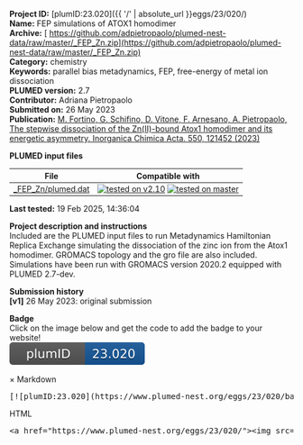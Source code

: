 **Project ID:** [plumID:23.020]({{ '/' | absolute_url }}eggs/23/020/)  
**Name:**  FEP simulations of ATOX1 homodimer  
**Archive:** [ https://github.com/adpietropaolo/plumed-nest-data/raw/master/_FEP_Zn.zip](https://github.com/adpietropaolo/plumed-nest-data/raw/master/_FEP_Zn.zip)  
**Category:**  chemistry  
**Keywords:**  parallel bias metadynamics, FEP, free-energy of metal ion dissociation  
**PLUMED version:**  2.7  
**Contributor:**  Adriana Pietropaolo  
**Submitted on:** 26 May 2023  
**Publication:** [M. Fortino, G. Schifino, D. Vitone, F. Arnesano, A. Pietropaolo, The stepwise dissociation of the Zn(II)-bound Atox1 homodimer and its energetic asymmetry. Inorganica Chimica Acta. 550, 121452 (2023)](http://dx.doi.org/10.1016/j.ica.2023.121452)  
  
**PLUMED input files**  
  
| File     | Compatible with |  
|:--------:|:--------:|  
| [_FEP_Zn/plumed.dat](./data/_FEP_Zn/plumed.dat.md) |  [![tested on v2.10](https://img.shields.io/badge/v2.10-passing-green.svg)](data/_FEP_Zn/plumed.dat.plumed.stderr) [![tested on master](https://img.shields.io/badge/master-passing-green.svg)](data/_FEP_Zn/plumed.dat.plumed_master.stderr) |  
  
**Last tested:**  19 Feb 2025, 14:36:04
  
**Project description and instructions**  
Included are the PLUMED input files to run Metadynamics Hamiltonian Replica Exchange simulating the dissociation of the zinc ion from the Atox1 homodimer. GROMACS topology and the gro file are also included. Simulations have been run with GROMACS version 2020.2 equipped with PLUMED 2.7-dev.
  
**Submission history**  
**[v1]** 26 May 2023: original submission  
  
**Badge**  
Click on the image below and get the code to add the badge to your website!  
<img src="./badge.svg" alt="plumeDnest:23.020" id="myBtn" class="badge">
<div id="myModal" class="modal">
  <div class="modal-content">
    <span class="close">&times;</span>
    Markdown<pre>[![plumID:23.020](https://www.plumed-nest.org/eggs/23/020/badge.svg)](https://www.plumed-nest.org/eggs/23/020/)</pre>
    HTML<pre>&lt;a href="https://www.plumed-nest.org/eggs/23/020/"&gt;&lt;img src="https://www.plumed-nest.org/eggs/23/020/badge.svg" alt="plumID:23.020"&gt;&lt;/a&gt;</pre>
  </div>
</div>
